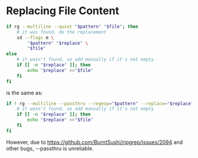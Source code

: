 # Replacing File Content

```bash
if rg --multiline --quiet "$pattern" "$file"; then
	# it was found, do the replacement
	sd --flags m \
		"$pattern" "$replace" \
		"$file"
else
	# it wasn't found, so add manually if it's not empty
	if [[ -n "$replace" ]]; then
		echo "$replace" >>"$file"
	fi
fi
```

is the same as:

```bash
if ! rg --multiline --passthru --regexp="$pattern" --replace="$replace" "$file" | echo-wait -- "$file"; then
	# it wasn't found, so add manually if it's not empty
	if [[ -n "$replace" ]]; then
		echo "$replace" >>"$file"
	fi
fi
```

However, due to https://github.com/BurntSushi/ripgrep/issues/2094 and other bugs, --passthru is unreliable.
